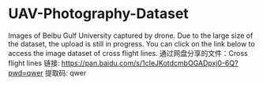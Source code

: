 # UAV-Photography-Dataset
Images of Beibu Gulf University captured by drone.
Due to the large size of the dataset, the upload is still in progress.
You can click on the link below to access the image dataset of cross flight lines.
通过网盘分享的文件：Cross flight lines
链接: https://pan.baidu.com/s/1cIeJKotdcmbOGADpxj0-6Q?pwd=qwer 提取码: qwer

